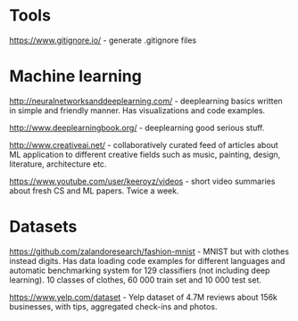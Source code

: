 # Tools
https://www.gitignore.io/ - generate .gitignore files

# Machine learning
http://neuralnetworksanddeeplearning.com/ - deeplearning basics written in simple and friendly manner. Has visualizations and code examples.

http://www.deeplearningbook.org/ - deeplearning good serious stuff.

http://www.creativeai.net/ - collaboratively curated feed of articles about ML application to different creative fields such as music, painting, design, literature, architecture etc.

https://www.youtube.com/user/keeroyz/videos - short video summaries about fresh CS and ML papers. Twice a week.

# Datasets
https://github.com/zalandoresearch/fashion-mnist - MNIST but with clothes instead digits. Has data loading code examples for different languages and automatic benchmarking system for 129 classifiers (not including deep learning). 10 classes of clothes, 60 000 train set and 10 000 test set.

https://www.yelp.com/dataset - Yelp dataset of 4.7M reviews about 156k businesses, with tips, aggregated check-ins and photos.
